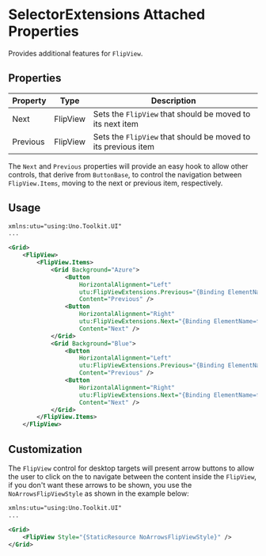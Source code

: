 # SelectorExtensions Attached Properties

Provides additional features for `FlipView`.

## Properties
Property|Type|Description
-|-|-
Next|FlipView| Sets the `FlipView` that should be moved to its next item
Previous|FlipView| Sets the `FlipView` that should be moved to its previous item

The `Next` and `Previous` properties will provide an easy hook to allow other controls, that derive from `ButtonBase`, to control the navigation between `FlipView.Items`, moving to the next or previous item, respectively.

## Usage

```xml
xmlns:utu="using:Uno.Toolkit.UI"
...

<Grid>
    <FlipView>
        <FlipView.Items>
            <Grid Background="Azure">
                <Button
                    HorizontalAlignment="Left"
                    utu:FlipViewExtensions.Previous="{Binding ElementName=flipView}"
                    Content="Previous" />
                <Button
                    HorizontalAlignment="Right"
                    utu:FlipViewExtensions.Next="{Binding ElementName=flipView}"
                    Content="Next" />
            </Grid>
            <Grid Background="Blue">
                <Button
                    HorizontalAlignment="Left"
                    utu:FlipViewExtensions.Previous="{Binding ElementName=flipView}"
                    Content="Previous" />
                <Button
                    HorizontalAlignment="Right"
                    utu:FlipViewExtensions.Next="{Binding ElementName=flipView}"
                    Content="Next" />
            </Grid>
        </FlipView.Items>
    </FlipView>
```

## Customization

The `FlipView` control for desktop targets will present arrow buttons to allow the user to click on the to navigate between the content inside the `FlipView`, if you don't want these arrows to be shown, you use the `NoArrowsFlipViewStyle` as shown in the example below:

```xml
xmlns:utu="using:Uno.Toolkit.UI"
...

<Grid>
    <FlipView Style="{StaticResource NoArrowsFlipViewStyle}" />
</Grid>
```
